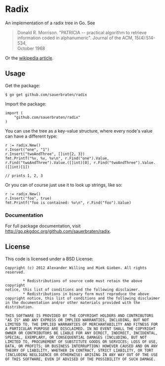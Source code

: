 # Radix

An implementation of a radix tree in Go. See

> Donald R. Morrison. "PATRICIA -- practical algorithm to retrieve              
> information coded in alphanumeric". Journal of the ACM, 15(4):514-534,        
> October 1968    

Or the [wikipedia article](http://en.wikipedia.org/wiki/Radix_tree).

## Usage

Get the package:

	$ go get github.com/sauerbraten/radix

Import the package:

	import (
		"github.com/sauerbraten/radix"
	)

You can use the tree as a key-value structure, where every node's value can have 
a different type:

	r := radix.New()
	r.Insert("one", "1")
	r.Insert("twoAndThree", []int{2, 3})
	fmt.Printf("%v, %v, %v\n", r.Find("one").Value, r.Find("twoAndThree").Value.([]int)[0], r.Find("twoAndThree").Value.([]int)[1])
	
	// prints 1, 2, 3

Or you can of course just use it to look up strings, like so:

	r := radix.New()
	r.Insert("foo", true)
	fmt.Printf("foo is contained: %v\n", r.Find("foo").Value)

### Documentation

For full package documentation, visit http://go.pkgdoc.org/github.com/sauerbraten/radix.

## License

This code is licensed under a BSD License:

    Copyright (c) 2012 Alexander Willing and Miek Gieben. All rights reserved.

            * Redistributions of source code must retain the above copyright
    notice, this list of conditions and the following disclaimer.
            * Redistributions in binary form must reproduce the above
    copyright notice, this list of conditions and the following disclaimer
    in the documentation and/or other materials provided with the
    distribution.

    THIS SOFTWARE IS PROVIDED BY THE COPYRIGHT HOLDERS AND CONTRIBUTORS
    "AS IS" AND ANY EXPRESS OR IMPLIED WARRANTIES, INCLUDING, BUT NOT
    LIMITED TO, THE IMPLIED WARRANTIES OF MERCHANTABILITY AND FITNESS FOR
    A PARTICULAR PURPOSE ARE DISCLAIMED. IN NO EVENT SHALL THE COPYRIGHT
    OWNER OR CONTRIBUTORS BE LIABLE FOR ANY DIRECT, INDIRECT, INCIDENTAL,
    SPECIAL, EXEMPLARY, OR CONSEQUENTIAL DAMAGES (INCLUDING, BUT NOT
    LIMITED TO, PROCUREMENT OF SUBSTITUTE GOODS OR SERVICES; LOSS OF USE,
    DATA, OR PROFITS; OR BUSINESS INTERRUPTION) HOWEVER CAUSED AND ON ANY
    THEORY OF LIABILITY, WHETHER IN CONTRACT, STRICT LIABILITY, OR TORT
    (INCLUDING NEGLIGENCE OR OTHERWISE) ARISING IN ANY WAY OUT OF THE USE
    OF THIS SOFTWARE, EVEN IF ADVISED OF THE POSSIBILITY OF SUCH DAMAGE.
